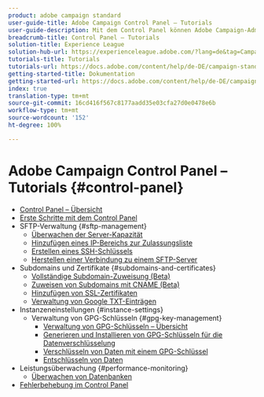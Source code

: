 ```yaml
---
product: adobe campaign standard
user-guide-title: Adobe Campaign Control Panel – Tutorials
user-guide-description: Mit dem Control Panel können Adobe Campaign-Administratoren wichtige Kreativelemente überwachen und administrative Aufgaben ausführen, z. B. die Verwaltung von SFTP-Speicher durch die Instanz oder auf die Zulassungsliste gesetzte IP-Adressen.
breadcrumb-title: Control Panel – Tutorials
solution-title: Experience League
solution-hub-url: https://experienceleague.adobe.com/?lang=de&tag=Campaign+Standard#recommended/solutions/campaign
tutorials-title: Tutorials
tutorials-url: https://docs.adobe.com/content/help/de-DE/campaign-standard-learn/tutorials/overview.html
getting-started-title: Dokumentation
getting-started-url: https://docs.adobe.com/content/help/de-DE/campaign-standard/using/campaign-standard-home.html
index: true
translation-type: tm+mt
source-git-commit: 16cd416f567c8177aadd35e03cfa27d0e0478e6b
workflow-type: tm+mt
source-wordcount: '152'
ht-degree: 100%

---
```



# Adobe Campaign Control Panel – Tutorials {#control-panel}

+ [Control Panel – Übersicht](/help/control-panel-tutorials/control-panel-overview.md)
+ [Erste Schritte mit dem Control Panel](/help/control-panel-tutorials/getting-started-with-the-control-panel.md)
+ SFTP-Verwaltung {#sftp-management}
   + [Überwachen der Server-Kapazität](/help/control-panel-tutorials/sftp-management/monitoring-server-capacity.md)
   + [Hinzufügen eines IP-Bereichs zur Zulassungsliste](/help/control-panel-tutorials/sftp-management/adding-ip-range-to-allow-list.md)
   + [Erstellen eines SSH-Schlüssels](/help/control-panel-tutorials/sftp-management/generate-ssh-key.md)
   + [Herstellen einer Verbindung zu einem SFTP-Server](/help/control-panel-tutorials/sftp-management/connect-to-sftp-server.md)
+ Subdomains und Zertifikate {#subdomains-and-certificates}
   + [Vollständige Subdomain-Zuweisung (Beta)](/help/control-panel-tutorials/subdomains-and-certificates/subdomain-delegation.md)
   + [Zuweisen von Subdomains mit CNAME (Beta)](/help/control-panel-tutorials/subdomains-and-certificates/delegating-subdomains-using-cname.md)
   + [Hinzufügen von SSL-Zertifikaten](/help/control-panel-tutorials/subdomains-and-certificates/adding-ssl-certificates.md)
   + [Verwaltung von Google TXT-Einträgen](/help/control-panel-tutorials/subdomains-and-certificates/google-txt-record-management.md)
+ Instanzeneinstellungen {#instance-settings}
   + Verwaltung von GPG-Schlüsseln {#gpg-key-management}
      + [Verwaltung von GPG-Schlüsseln – Übersicht](/help/control-panel-tutorials/instance-settings/gpg-key-management/gpg-key-management-overview.md)
      + [Generieren und Installieren von GPG-Schlüsseln für die Datenverschlüsselung](/help/control-panel-tutorials/instance-settings/gpg-key-management/generating-and-installing-gpg-keys-for-data-encryption.md)
      + [Verschlüsseln von Daten mit einem GPG-Schlüssel](/help/control-panel-tutorials/instance-settings/gpg-key-management/using-a-gpg-key-to-encrypt-data.md)
      + [Entschlüsseln von Daten](/help/control-panel-tutorials/instance-settings/gpg-key-management/decrypting-data.md)
+ Leistungsüberwachung {#performance-monitoring}
   + [Überwachen von Datenbanken](/help/control-panel-tutorials/performance-monitoring/monitoring-databases.md)
+ [Fehlerbehebung im Control Panel](/help/control-panel-tutorials/trouble-shooting.md)